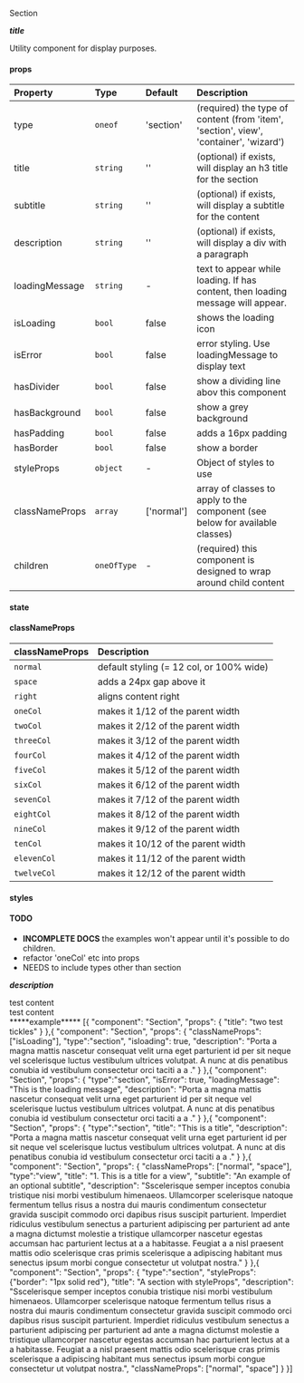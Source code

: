 Section

*****title*****

Utility component for display purposes. 


#### props
|Property				|	Type			|	Default		|	Description
:-----------------------|:--------------|:--------------|:--------------------------------
type						|	`oneof`		|	'section'	|	(required) the type of content (from 'item', 'section', view', 'container', 'wizard')
title						|	`string`	|	''				|	(optional) if exists, will display an h3 title for the section
subtitle				|	`string`	|	''				|	(optional) if exists, will display a subtitle for the content
description			|	`string`	|	''				|	(optional) if exists, will display a div with a paragraph
loadingMessage	|	`string`	|	-					|	text to appear while loading. If has content, then loading message will appear.
isLoading				|	`bool`		|	false			|	shows the loading icon
isError					|	`bool`		|	false			|	error styling. Use loadingMessage to display text
hasDivider			|	`bool`		|	false			|	show a dividing line abov this component
hasBackground		|	`bool`		|	false			|	show a grey background
hasPadding			|	`bool`		|	false			|	adds a 16px padding
hasBorder				|	`bool`		|	false			|	show a border
styleProps			|	`object` 	| - 				| Object of styles to use
classNameProps	|	`array`		| ['normal']|	array of classes to apply to the component (see below for available classes)
children				|	`oneOfType` | - 			| (required) this component is designed to wrap around child content



#### state
#### classNameProps
|classNameProps		|	Description
:-----------------------|:--------------------------------
`normal`		| default styling (= 12 col, or 100% wide)
`space`			| adds a 24px gap above it
`right`			| aligns content right
`oneCol`		| makes it 1/12 of the parent width
`twoCol`		| makes it 2/12 of the parent width
`threeCol`	| makes it 3/12 of the parent width
`fourCol`		| makes it 4/12 of the parent width
`fiveCol`		| makes it 5/12 of the parent width
`sixCol`		| makes it 6/12 of the parent width
`sevenCol`	| makes it 7/12 of the parent width
`eightCol`	| makes it 8/12 of the parent width
`nineCol`		| makes it 9/12 of the parent width
`tenCol`		| makes it 10/12 of the parent width
`elevenCol`	| makes it 11/12 of the parent width
`twelveCol`	| makes it 12/12 of the parent width



#### styles

#### TODO
- **INCOMPLETE DOCS** the examples won't appear until it's possible to do children.
- refactor 'oneCol' etc into props
- NEEDS to include types other than section

*****description*****
<section classNameProps={['normal']}><div>test content</div></Section>
<section type="section"><div>test content</div></Section>
*****example*****
[{
	"component": "Section",
	"props": {
		"title": "two test tickles"
	}
},{
	"component": "Section",
	"props": {
		"classNameProps": ["isLoading"],
		"type":"section",
		"isloading": true,
		"description": "Porta a magna mattis nascetur consequat velit urna eget parturient id per sit neque vel scelerisque luctus vestibulum ultrices volutpat. A nunc at dis penatibus conubia id vestibulum consectetur orci taciti a a ."
	}
},{
	"component": "Section",
	"props": {
		"type":"section",
		"isError": true,
		"loadingMessage": "This is the loading message",
		"description": "Porta a magna mattis nascetur consequat velit urna eget parturient id per sit neque vel scelerisque luctus vestibulum ultrices volutpat. A nunc at dis penatibus conubia id vestibulum consectetur orci taciti a a ."
	}
},{
	"component": "Section",
	"props": {
		"type":"section",
		"title": "This is a title",
		"description": "Porta a magna mattis nascetur consequat velit urna eget parturient id per sit neque vel scelerisque luctus vestibulum ultrices volutpat. A nunc at dis penatibus conubia id vestibulum consectetur orci taciti a a ."
	}
},{
	"component": "Section",
	"props": {
		"classNameProps": ["normal", "space"],
		"type":"view",
		"title": "1. This is a title for a view",
		"subtitle": "An example of an optional subtitle",
		"description": "Sscelerisque semper inceptos conubia tristique nisi morbi vestibulum himenaeos. Ullamcorper scelerisque natoque fermentum tellus risus a nostra dui mauris condimentum consectetur gravida suscipit commodo orci dapibus risus suscipit parturient. Imperdiet ridiculus vestibulum senectus a parturient adipiscing per parturient ad ante a magna dictumst molestie a tristique ullamcorper nascetur egestas accumsan hac parturient lectus at a a habitasse. Feugiat a a nisl praesent mattis odio scelerisque cras primis scelerisque a adipiscing habitant mus senectus ipsum morbi congue consectetur ut volutpat nostra."
	}
},{
	"component": "Section",
	"props": {
		"type":"section",
		"styleProps": {"border": "1px solid red"},
		"title": "A section with styleProps",
		"description": "Sscelerisque semper inceptos conubia tristique nisi morbi vestibulum himenaeos. Ullamcorper scelerisque natoque fermentum tellus risus a nostra dui mauris condimentum consectetur gravida suscipit commodo orci dapibus risus suscipit parturient. Imperdiet ridiculus vestibulum senectus a parturient adipiscing per parturient ad ante a magna dictumst molestie a tristique ullamcorper nascetur egestas accumsan hac parturient lectus at a a habitasse. Feugiat a a nisl praesent mattis odio scelerisque cras primis scelerisque a adipiscing habitant mus senectus ipsum morbi congue consectetur ut volutpat nostra.",
		"classNameProps": ["normal", "space"]
	}
}]